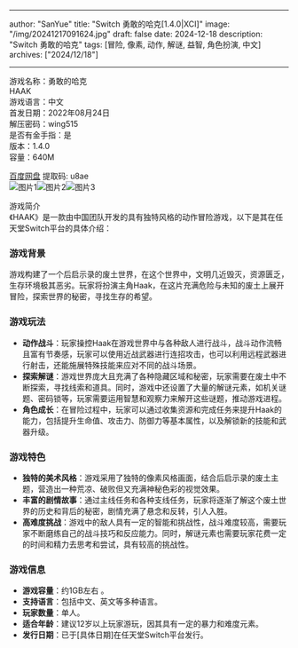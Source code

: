 
---
author: "SanYue"
title: "Switch 勇敢的哈克[1.4.0|XCI]"
image: "/img/20241217091624.jpg"
draft: false
date: 2024-12-18
description: "Switch 勇敢的哈克"
tags: [冒险, 像素, 动作, 解谜, 益智, 角色扮演, 中文]
archives: ["2024/12/18"]

---

游戏名称：勇敢的哈克   
HAAK    
游戏语言：中文  
首发日期：2022年08月24日  
解压密码：wing515  
是否有金手指：是  
版本：1.4.0   
容量：640M

[百度网盘](https://pan.baidu.com/s/1SIDDEEqiK1C0LPaYLbvNcQ) 提取码: u8ae  
![图片1](/img/8ebdfb.jpg)![图片2](/img/16becf.jpg)![图片3](/img/110af1.jpg)  

游戏简介  
《HAAK》是一款由中国团队开发的具有独特风格的动作冒险游戏，以下是其在任天堂Switch平台的具体介绍：

### 游戏背景
游戏构建了一个后启示录的废土世界，在这个世界中，文明几近毁灭，资源匮乏，生存环境极其恶劣。玩家将扮演主角Haak，在这片充满危险与未知的废土上展开冒险，探索世界的秘密，寻找生存的希望。

### 游戏玩法
- **动作战斗**：玩家操控Haak在游戏世界中与各种敌人进行战斗，战斗动作流畅且富有节奏感，玩家可以使用近战武器进行连招攻击，也可以利用远程武器进行射击，还能施展特殊技能来应对不同的战斗场景。
- **探索解谜**：游戏世界庞大且充满了各种隐藏区域和秘密，玩家需要在废土中不断探索，寻找线索和道具。同时，游戏中还设置了大量的解谜元素，如机关谜题、密码锁等，玩家需要运用智慧和观察力来解开这些谜题，推动游戏进程。
- **角色成长**：在冒险过程中，玩家可以通过收集资源和完成任务来提升Haak的能力，包括提升生命值、攻击力、防御力等基本属性，以及解锁新的技能和武器升级。

### 游戏特色
- **独特的美术风格**：游戏采用了独特的像素风格画面，结合后启示录的废土主题，营造出一种荒凉、破败但又充满神秘色彩的视觉效果。
- **丰富的剧情故事**：通过主线任务和各种支线任务，玩家将逐渐了解这个废土世界的历史和背后的秘密，剧情充满了悬念和反转，引人入胜。
- **高难度挑战**：游戏中的敌人具有一定的智能和挑战性，战斗难度较高，需要玩家不断磨练自己的战斗技巧和反应能力。同时，解谜元素也需要玩家花费一定的时间和精力去思考和尝试，具有较高的挑战性。

### 游戏信息
- **游戏容量**：约1GB左右 。
- **支持语言**：包括中文、英文等多种语言。
- **玩家数量**：单人。
- **适合年龄**：建议12岁以上玩家游玩，因其具有一定的暴力和难度元素。
- **发行日期**：已于[具体日期]在任天堂Switch平台发行。

 
